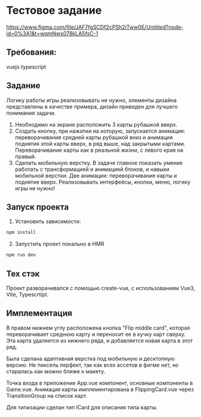# Тестовое задание

https://www.figma.com/file/JAF7fgSCDf2cPSh2iTww0E/Untitled?node-id=0%3A1&t=wqmNws078kLA5fsC-1

## Требования:

vuejs
typescript

## Задание

Логику работы игры реализовывать не нужно, элементы дизайна представлены в качестве примера, дизайн приведен для лучшего понимания задачи.

1. Необходимо на экране расположить 3 карты рубашкой вверх.
2. Создать кнопку, при нажатии на которую, запускается анимация: переворачивания средней карты рубашкой вниз и анимация поднятия этой карты вверх, в ряд выше, над закрытыми картами. Переворачивание карты как в реальной жизни, с левого края на правый.
3. Сделать мобильную верстку.
   В задаче главное показать умение работать с трансформацией и анимацией блоков, и навыки мобильной верстки.
   Две анимации: переворачивание карты и поднятие вверх.
   Реализовывать интерфейсы, кнопки, меню, логику игры не нужно!

## Запуск проекта

1. Установить зависимости:

```sh
npm install
```

2. Запустить проект локально в HMR

```sh
npm run dev
```

## Тех стэк

Проект разворачивался с помощью create-vue, с использованием Vue3, Vite, Typescrtipt.

## Имплементация

В правом нижнем углу расположена кнопка "Flip middle card", которая переворачивает среднюю карту и переносит ее в кучку карт сверху. Эта карта удаляется из нижнего ряда, и добавляется новая карта в этот ряд.

Была сделана адаптивная верстка под мобильную и десктопную версию.
Не пиксель перфект, так как всех ассетов в фигме нет, но старалась как можно ближе к макету.

Точка входа в приложение App.vue компонент, основные компоненты в Game.vue. Анимация карты имплементирована в FlippingCard.vue через TransitionGroup на список карт.

Для типизации сделан тип ICard для описания типа карты.
